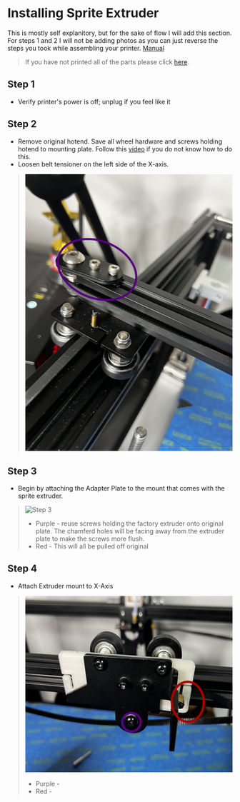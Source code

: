 # Installing Sprite Extruder
This is mostly self explanitory, but for the sake of flow I will add this section. For steps 1 and 2 I will not be adding photos as you can just reverse the steps you took while assembling your printer. [Manual](https://www.creality.com/pages/download-ender-5-plus)
>If you have not printed all of the parts please click [here](Printing%20Sprite%20Extruder%20Parts.md).

## Step 1
* Verify printer's power is off; unplug if you feel like it

## Step 2
* Remove original hotend. Save all wheel hardware and screws holding hotend to mounting plate. Follow this [video](https://www.youtube.com/watch?v=nbmqpncobn8) if you do not know how to do this.
* Loosen belt tensioner on the left side of the X-axis. 
>![Belt Tensioner](../Files/Belt%20tensioner.png)



## Step 3
* Begin by attaching the Adapter Plate to the mount that comes with the sprite extruder.
>![Step 3](../Files/Sprite%20install%201_1.1.1.png)
 > * Purple - reuse screws holding the factory extruder onto original plate. The chamferd holes will be facing away from the extruder plate to make the screws more flush.
 > * Red - This will all be pulled off original 

## Step 4
* Attach Extruder mount to X-Axis
>![Alt text](../Files/mounting%20to%20x-axis.png)
 > * Purple - 
 > * Red - 

